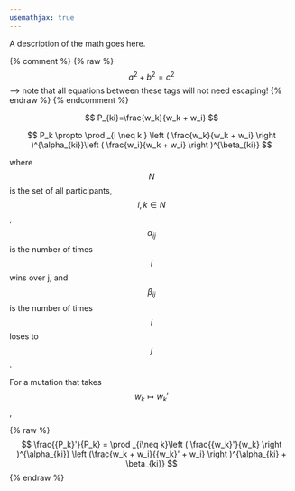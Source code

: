 ```yaml
---
usemathjax: true
---
```


A description of the math goes here.

{% comment %}
 {% raw %}
  $$a^2 + b^2 = c^2$$ --> note that all equations between these tags will not need escaping! 
 {% endraw %}
 {% endcomment %}

$$
P_{ki}=\frac{w_k}{w_k + w_i}
$$

$$
P_k \propto \prod _{i \neq k } \left ( \frac{w_k}{w_k + w_i} \right )^{\alpha_{ki}}\left ( \frac{w_i}{w_k + w_i} \right )^{\beta_{ki}}
$$

where $$N$$ is the set of all participants, $$i, k \in N$$, $$\alpha_{ij}$$ is the number of times $$i$$ wins over j, and $$\beta_{ij}$$ is the number of times $$i$$ loses to $$j$$ .

For a mutation that takes $$w_k \mapsto {w_k}'$$ ,

{% raw %}
$$
\frac{{P_k}'}{P_k} = \prod _{i\neq k}\left ( \frac{{w_k}'}{w_k} \right )^{\alpha_{ki}} \left (\frac{w_k + w_i}{{w_k}' + w_i} \right )^{\alpha_{ki} + \beta_{ki}}
$$
{% endraw %}
